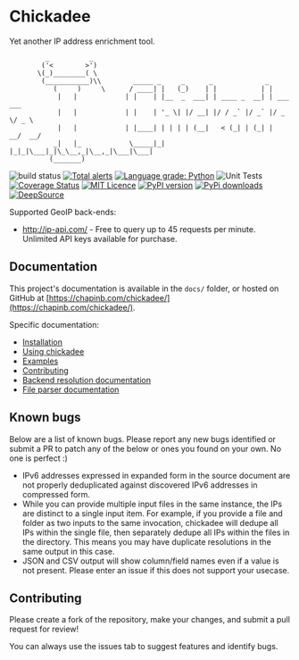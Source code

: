 # Chickadee

Yet another IP address enrichment tool.

```
         _          _
        ('<        >')
       \(_)________( \
        (___________)\\        _____ _     _      _             _
           (     )     \      / ____| |   (_)    | |           | |
            |   |            | |    | |__  _  ___| | ____ _  __| | ___  ___
            |   |            | |    | '_ \| |/ __| |/ / _` |/ _` |/ _ \/ _ \
            |   |            | |____| | | | | (__|   < (_| | (_| |  __/  __/
           _|   |_            \_____|_| |_|_|\___|_|\_\__,_|\__,_|\___|\___|
          (_______)
```

![build status](https://travis-ci.org/chapinb/chickadee.svg?branch=master)
[![Total alerts](https://img.shields.io/lgtm/alerts/g/chapinb/chickadee.svg?logo=lgtm&logoWidth=18)](https://lgtm.com/projects/g/chapinb/chickadee/alerts/)
[![Language grade: Python](https://img.shields.io/lgtm/grade/python/g/chapinb/chickadee.svg?logo=lgtm&logoWidth=18)](https://lgtm.com/projects/g/chapinb/chickadee/context:python)
![Unit Tests](https://github.com/chapinb/chickadee/workflows/Unit%20Tests/badge.svg)
[![Coverage Status](https://coveralls.io/repos/github/chapinb/chickadee/badge.svg)](https://coveralls.io/github/chapinb/chickadee)
[![MIT Licence](https://badges.frapsoft.com/os/mit/mit.svg?v=103)](https://opensource.org/licenses/mit-license.php)
[![PyPI version](https://badge.fury.io/py/chickadee.svg)](https://badge.fury.io/py/chickadee)
[![PyPi downloads](https://pypip.in/d/chickadee/badge.png)](https://pypistats.org/packages/chickadee)
[![DeepSource](https://static.deepsource.io/deepsource-badge-light-mini.svg)](https://deepsource.io/gh/chapinb/chickadee/?ref=repository-badge)

Supported GeoIP back-ends:

* http://ip-api.com/ - Free to query up to 45 requests per minute. Unlimited
  API keys available for purchase.

## Documentation

This project's documentation is available in the `docs/` folder,
or hosted on GitHub at [https://chapinb.com/chickadee/](https://chapinb.com/chickadee/).

Specific documentation:

* [Installation](https://chapinb.com/chickadee/index.html#installation)
* [Using chickadee](https://chapinb.com/chickadee/utilities.html#usage)
* [Examples](https://chapinb.com/chickadee/utilities.html#chickadee-examples)
* [Contributing](https://chapinb.com/chickadee/index.html#contribution)
* [Backend resolution documentation](https://chapinb.com/chickadee/backends.html)
* [File parser documentation](https://chapinb.com/chickadee/parsers.html)

## Known bugs

Below are a list of known bugs. Please report any new bugs identified or
submit a PR to patch any of the below or ones you found on your own. No one
is perfect :)

* IPv6 addresses expressed in expanded form in the source document
  are not properly deduplicated against discovered IPv6 addresses in compressed
  form.
* While you can provide multiple input files in the same instance, the IPs
  are distinct to a single input item. For example, if you provide a file
  and folder as two inputs to the same invocation, chickadee will dedupe
  all IPs within the single file, then separately dedupe all IPs within
  the files in the directory. This means you may have duplicate resolutions in
  the same output in this case.
* JSON and CSV output will show column/field names even if a value is not
  present. Please enter an issue if this does not support your usecase.

## Contributing

Please create a fork of the repository, make your changes, and submit a pull
request for review!

You can always use the issues tab to suggest features and identify bugs.

